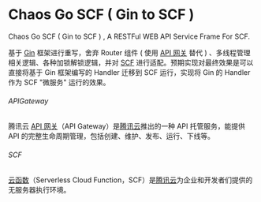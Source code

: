 # Chaos Go SCF ( Gin to SCF ) 
Chaos Go SCF ( Gin to SCF ) , A RESTFul WEB API Service Frame For SCF.

基于 [Gin](https://github.com/gin-gonic/gin) 框架进行重写，舍弃 Router 组件 ( 使用 [API 网关](#APIGateway) 替代 ) 、多线程管理相关逻辑、各种加锁解锁逻辑，并对 [SCF](#SCF) 进行适配。预期实现对最终效果是可以直接将基于 Gin 框架编写的 Handler 迁移到 SCF 运行，实现将 Gin 的 Handler 作为 SCF "微服务" 运行的效果。

###### APIGateway
腾讯云 [API 网关](https://cloud.tencent.com/product/apigateway)（API Gateway）是[腾讯云](https://cloud.tencent.com)推出的一种 API 托管服务，能提供 API 的完整生命周期管理，包括创建、维护、发布、运行、下线等。
###### SCF
[云函数](https://cloud.tencent.com/document/product/583)（Serverless Cloud Function，SCF）是[腾讯云](https://cloud.tencent.com)为企业和开发者们提供的无服务器执行环境。
